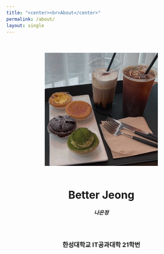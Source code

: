 ```yaml
---
title: "<center><br>About</center>"
permalink: /about/
layout: single
---
```


<p align="center">
<br><br>
<img src="/assets/images/about/210510_cafe.jpg" width="300" height="300">
<br><br>
<h1 align="center">Better Jeong</h1>
<h5 align="center">나은정</h5>
<br>
<h3 align="center">한성대학교 IT공과대학 21학번</h3>
</p>